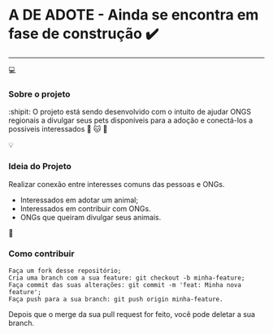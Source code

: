 # A DE ADOTE - Ainda se encontra em fase de construção ✔️

----------------------------------------------------------------------------------------------------

💻 
### Sobre o projeto

:shipit: O projeto está sendo desenvolvido com o intuito de ajudar ONGS regionais a divulgar seus pets disponíveis para a adoção e conectá-los a possiveis interessados 🐶 🐱 🐰 

💡 
### Ideia do Projeto

Realizar conexão entre interesses comuns das pessoas e ONGs.

- Interessados em adotar um animal;
- Interessados em contribuir com ONGs.
- ONGs que queiram divulgar seus animais.

🤔 
### Como contribuir

    Faça um fork desse repositório;
    Cria uma branch com a sua feature: git checkout -b minha-feature;
    Faça commit das suas alterações: git commit -m 'feat: Minha nova feature';
    Faça push para a sua branch: git push origin minha-feature.

Depois que o merge da sua pull request for feito, você pode deletar a sua branch. 
